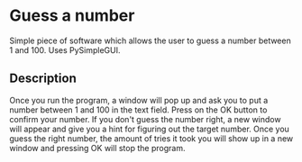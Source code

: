 # Guess a number
Simple piece of software which allows the user to guess a number between 1 and 100. Uses PySimpleGUI.

## Description
Once you run the program, a window will pop up and ask you to put a number between 1 and 100 in the text field. Press on the OK button to confirm your
number. If you don't guess the number right, a new window will appear and give you a hint for figuring out the target number. Once you guess the right
number, the amount of tries it took you will show up in a new window and pressing OK will stop the program.
